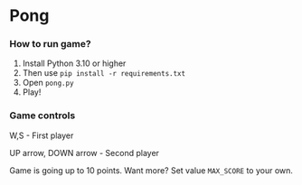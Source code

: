 # Pong
### How to run game?

1. Install Python 3.10 or higher
2. Then use `pip install -r requirements.txt`
3. Open `pong.py`
4. Play!

### Game controls

W,S - First player

UP arrow, DOWN arrow - Second player

Game is going up to 10 points. Want more? Set value `MAX_SCORE` to your own.
